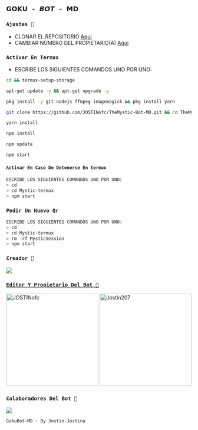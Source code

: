 ## `𝗚𝗢𝗞𝗨 - 𝘽𝙊𝙏 - 𝗠𝗗` 


### `Ajustes 💖`
- CLONAR EL REPOSITORIO [Aqui](https://github.com/JOSTINofc/TheMystic-Bot-MD/fork)
- CAMBIAR NÚMERO DEL PROPIETARIO(A) [Aqui](https://github.com/JOSTINofc/TheMystic-Bot-MD/blob/master/config.js)

### `Activar En Termux` 
- ESCRIBE LOS SIGUIENTES COMANDOS UNO POR UNO:
```bash
cd && termux-setup-storage
```

```bash
apt-get update -y && apt-get upgrade -y
```

```bash
pkg install -y git nodejs ffmpeg imagemagick && pkg install yarn 
```

```bash
git clone https://github.com/JOSTINofc/TheMystic-Bot-MD.git && cd TheMystic-Bot-MD
```

```bash
yarn install
```

```bash
npm install
```

```bash
npm update
```

```bash
npm start
```

#### `Activar En Caso De Detenerse En termux`
```bash
ESCRIBE LOS SIGUIENTES COMANDOS UNO POR UNO:
> cd 
> cd Mystic-termux
> npm start
```

### `Pedir Un Nuevo Qr`  
```bash
ESCRIBE LOS SIGUIENTES COMANDOS UNO POR UNO:
> cd 
> cd Mystic-termux
> rm -rf MysticSession
> npm start
```
 
 ### `Creador 💖`
<a href="http://wa.me/593939005387" target="blank"><img src="https://img.shields.io/badge/JOSTIN_CREADOR-25D366?style=for-the-badge&logo=whatsapp&logoColor=white" />


### `Editor Y Propietario Del Bot 💖` 
<a href="https://github.com/JOSTINofc"><img src="https://github.com/JOSTINofc.png" width="250" height="250" alt="JOSTINofc"/></a>
<a href="https://github.com/Jostin207"><img src="https://github.com/Jostin207.png" width="250" height="250" alt="Jostin207"/></a>

### `Colaboradores Del Bot 💖`
<a href="https://github.com/JOSTINofc/TheMystic-Bot-MD/graphs/contributors">
<img src="https://contrib.rocks/image?repo=JOSTINofc/TheMystic-Bot-MD" /> 
</a>

  
`GokuBot-MD - By Jostin-Jostina`
